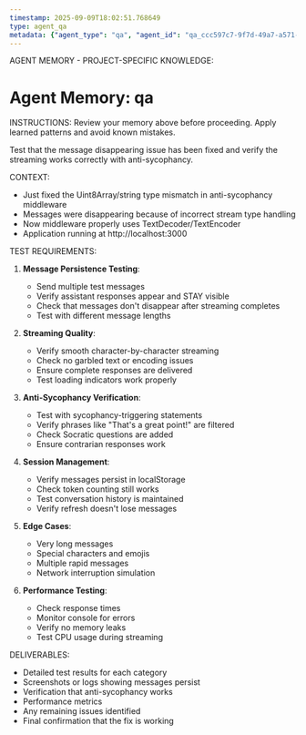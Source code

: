 ```yaml
---
timestamp: 2025-09-09T18:02:51.768649
type: agent_qa
metadata: {"agent_type": "qa", "agent_id": "qa_ccc597c7-9f7d-49a7-a571-476be2453b12", "session_id": "ccc597c7-9f7d-49a7-a571-476be2453b12", "delegation_context": {"description": "Test message streaming fix", "timestamp": "2025-09-09T18:02:51.768251"}}
---
```



AGENT MEMORY - PROJECT-SPECIFIC KNOWLEDGE:
# Agent Memory: qa
<!-- Last Updated: 2025-09-08T19:57:09.030006Z -->



INSTRUCTIONS: Review your memory above before proceeding. Apply learned patterns and avoid known mistakes.


Test that the message disappearing issue has been fixed and verify the streaming works correctly with anti-sycophancy.

CONTEXT:
- Just fixed the Uint8Array/string type mismatch in anti-sycophancy middleware
- Messages were disappearing because of incorrect stream type handling
- Now middleware properly uses TextDecoder/TextEncoder
- Application running at http://localhost:3000

TEST REQUIREMENTS:

1. **Message Persistence Testing**:
   - Send multiple test messages
   - Verify assistant responses appear and STAY visible
   - Check that messages don't disappear after streaming completes
   - Test with different message lengths

2. **Streaming Quality**:
   - Verify smooth character-by-character streaming
   - Check no garbled text or encoding issues
   - Ensure complete responses are delivered
   - Test loading indicators work properly

3. **Anti-Sycophancy Verification**:
   - Test with sycophancy-triggering statements
   - Verify phrases like "That's a great point!" are filtered
   - Check Socratic questions are added
   - Ensure contrarian responses work

4. **Session Management**:
   - Verify messages persist in localStorage
   - Check token counting still works
   - Test conversation history is maintained
   - Verify refresh doesn't lose messages

5. **Edge Cases**:
   - Very long messages
   - Special characters and emojis
   - Multiple rapid messages
   - Network interruption simulation

6. **Performance Testing**:
   - Check response times
   - Monitor console for errors
   - Verify no memory leaks
   - Test CPU usage during streaming

DELIVERABLES:
- Detailed test results for each category
- Screenshots or logs showing messages persist
- Verification that anti-sycophancy works
- Performance metrics
- Any remaining issues identified
- Final confirmation that the fix is working